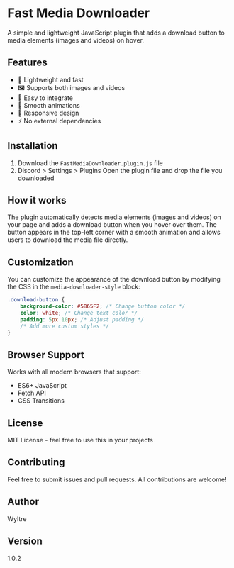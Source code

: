 # Fast Media Downloader

A simple and lightweight JavaScript plugin that adds a download button to media elements (images and videos) on hover.

## Features

- 🚀 Lightweight and fast
- 🖼️ Supports both images and videos
- 🎯 Easy to integrate
- 🎨 Smooth animations
- 📱 Responsive design
- ⚡ No external dependencies

## Installation

1. Download the `FastMediaDownloader.plugin.js` file
2. Discord > Settings > Plugins Open the plugin file and drop the file you downloaded

## How it works

The plugin automatically detects media elements (images and videos) on your page and adds a download button when you hover over them. The button appears in the top-left corner with a smooth animation and allows users to download the media file directly.

## Customization

You can customize the appearance of the download button by modifying the CSS in the `media-downloader-style` block:

```css
.download-button {
    background-color: #5865F2; /* Change button color */
    color: white; /* Change text color */
    padding: 5px 10px; /* Adjust padding */
    /* Add more custom styles */
}
```

## Browser Support

Works with all modern browsers that support:
- ES6+ JavaScript
- Fetch API
- CSS Transitions

## License

MIT License - feel free to use this in your projects

## Contributing

Feel free to submit issues and pull requests. All contributions are welcome!

## Author

Wyltre

## Version

1.0.2
